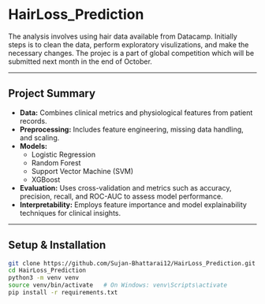 # HairLoss_Prediction

The analysis involves using hair data available from Datacamp. Initially steps is to clean the data, perform exploratory visulizations, and make the necessary changes. The projec is a part of global competition which will be submitted next month in the end of October.

---

## Project Summary

- **Data:** Combines clinical metrics and physiological features from patient records.
- **Preprocessing:** Includes feature engineering, missing data handling, and scaling.
- **Models:**  
  - Logistic Regression  
  - Random Forest  
  - Support Vector Machine (SVM)  
  - XGBoost  
- **Evaluation:** Uses cross-validation and metrics such as accuracy, precision, recall, and ROC-AUC to assess model performance.
- **Interpretability:** Employs feature importance and model explainability techniques for clinical insights.

---

## Setup & Installation

```bash
git clone https://github.com/Sujan-Bhattarai12/HairLoss_Prediction.git
cd HairLoss_Prediction
python3 -m venv venv
source venv/bin/activate   # On Windows: venv\Scripts\activate
pip install -r requirements.txt
```

